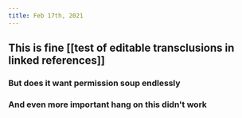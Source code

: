 ```yaml
---
title: Feb 17th, 2021
---
```


## This is fine [[test of editable transclusions in linked references]]
### But does it want permission soup endlessly
### And even more important hang on this didn't work
